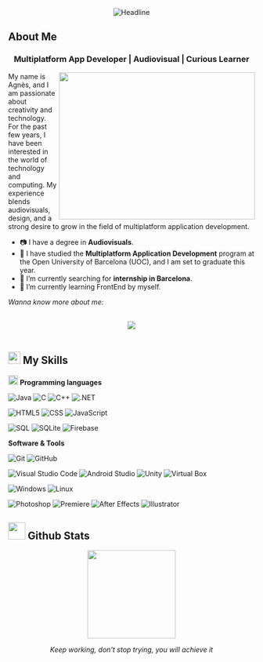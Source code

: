 
 <div align=center>
        <img src="https://readme-typing-svg.herokuapp.com?color=%236FDA44&size=32&center=true&vCenter=true&width=600&height=50&lines=Hello+there+I'm+Nes+%F0%9F%91%8B;Multiplatform+App+Developer;" alt="Headline" />
  </div>


<!----------------- ABOUT ME ----------------->
<h2> About Me </h2>
<h3 align="center">Multiplatform App Developer | Audiovisual | Curious Learner  </h3>

   <!----------------- COOL GIF ----------------->  
<img align="right" src="https://github.com/AgnesG19/AgnesG19/assets/115895830/6300d3c5-982f-454a-a906-cf6407b2adfd" width="400" height="300" />


<p align="left">My name is Agnès, and I am passionate about creativity and technology. For the past few years, I have been interested in the world of technology and computing. My experience blends audiovisuals, design, and a strong desire to grow in the field of multiplatform application development.

- 📷 I have a degree in <b>Audiovisuals</b>.
- 📝 I have studied the <b>Multiplatform Application Development</b> program at the Open University of Barcelona (UOC), and I am set to graduate this year.
- 🔭 I’m currently searching for <b>internship in Barcelona</b>. 
- 🌱 I’m currently learning FrontEnd by myself.
</p>

<i>Wanna know more about me:</i>
<!----------------- SOCIAL ----------------->  
<br>
<div align="center">
 <a href="https://www.linkedin.com/in/agnes-garcia-mateo/">
 <img src="https://img.shields.io/badge/-LINKEDIN-0077B5?style=for-the-badge&logo=Linkedin&logoColor=white"/></a>
</div>
</br>
  

<!----------------- MY SKILLS ----------------->
<h2> <img src="https://media2.giphy.com/media/QssGEmpkyEOhBCb7e1/giphy.gif?cid=ecf05e47a0n3gi1bfqntqmob8g9aid1oyj2wr3ds3mg700bl&rid=giphy.gif" width ="25"> My Skills</h2>

<img src = "https://github.com/7oSkaaa/7oSkaaa/blob/main/Images/Programming_Languages.gif?raw=true" width = 20px> <b>Programming languages</b>

![Java](https://img.shields.io/badge/java-de1414?style=for-the-badge&logo=java&logoColor=white)
![C](https://img.shields.io/badge/C-182fad.svg?style=for-the-badge&logo=C&logoColor=white)
![C++](https://img.shields.io/badge/-C++-1c46ed?style=for-the-badge&logo=C%2B%2B&&logoColor=white)
![.NET](https://img.shields.io/badge/-.NET-a958f5?style=for-the-badge&logo=.NET&logoColor=white)

![HTML5](https://img.shields.io/badge/html5-%23E34F26.svg?style=for-the-badge&logo=html5&logoColor=white)
![CSS](https://img.shields.io/badge/css3-%231572B6.svg?style=for-the-badge&logo=css3&logoColor=white)
![JavaScript](https://img.shields.io/badge/javascript-%23323330.svg?style=for-the-badge&logo=javascript&logoColor=%23F7DF1E)

![SQL](https://img.shields.io/badge/-MySQL-%2300f?style=for-the-badge&logo=MySQL&logoColor=white)
![SQLite](https://img.shields.io/badge/-SQLite-95aafc?style=for-the-badge&logo=SQLite&logoColor=white)
![Firebase](https://img.shields.io/badge/-Firebase-f5bd3b?style=for-the-badge&logo=Firebase&logoColor=white)

<b>Software & Tools</b>

![Git](https://img.shields.io/badge/-Git-db3a09?style=for-the-badge&logo=Git&logoColor=white)
![GitHub](https://img.shields.io/badge/-GitHub-000000?style=for-the-badge&logo=GitHub&logoColor=white)

![Visual Studio Code](https://img.shields.io/badge/-Visual%20Studio%20Code-66e8ff?style=for-the-badge&logo=visual-studio-code&logoColor=white)
![Android Studio](https://img.shields.io/badge/-Anrdoid%20Studio%20-50f266?style=for-the-badge&logo=android-studio&logoColor=white)
![Unity](https://img.shields.io/badge/-Unity-000000?style=for-the-badge&logo=Unity&logoColor=white)
![Virtual Box](https://img.shields.io/badge/-Virtual%20Box-ffffff?style=for-the-badge&logo=virtual-box&logoColor=white)

![Windows](https://img.shields.io/badge/Windows-0078D6?style=for-the-badge&logo=windows&logoColor=white)
![Linux](https://img.shields.io/badge/Linux-FCC624?style=for-the-badge&logo=linux&logoColor=white)

![Photoshop](https://img.shields.io/badge/-Photoshop-4287f5?style=for-the-badge&logo=adobe-photoshop&logoColor=white)
![Premiere](https://img.shields.io/badge/-Premiere-a455e0?style=for-the-badge&logo=adobe-premiere-pro&logoColor=white)
![After Effects](https://img.shields.io/badge/-After%20Effects-7705e3?style=for-the-badge&logo=adobe-After-Effects&logoColor=white)
![Illustrator](https://img.shields.io/badge/-Illustrator-%23FF9A00?style=for-the-badge&logo=adobe-illustrator&logoColor=white)



<!----------------- GIT STATS ----------------->
<h2> <img src="https://media.giphy.com/media/iY8CRBdQXODJSCERIr/giphy.gif" width="35"> Github Stats </h2>
 
<p align="center">
<a href="https://github.com/AgnesG19">
  <img height="180em" src="https://github-readme-stats-eight-theta.vercel.app/api/top-langs/?username=AgnesG19&layout=compact&langs_count=8&theme=dark&bg_color=0A0A0A"/>
</a>
</p>

 <p align="center"><i>Keep working, don't stop trying, you will achieve it</i></p>

